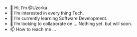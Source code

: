 - 👋 Hi, I’m @Uzorka
- 👀 I’m interested in every thing Tech.
- 🌱 I’m currently learning Software Development.
- 💞️ I’m looking to collaborate on.... Nothing yet. but will soon.
- 📫 How to reach me ...

<!---
Uzorka/Uzorka is a ✨ special ✨ repository because its `README.md` (this file) appears on your GitHub profile.
You can click the Preview link to take a look at your changes.
--->
